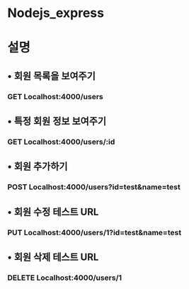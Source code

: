 # Nodejs_express

# 설명

## • 회원 목록을 보여주기

### GET Localhost:4000/users

## • 특정 회원 정보 보여주기

### GET Localhost:4000/users/:id

## • 회원 추가하기

### POST Localhost:4000/users?id=test&name=test

## • 회원 수정 테스트 URL

### PUT Localhost:4000/users/1?id=test&name=test

## • 회원 삭제 테스트 URL

### DELETE Localhost:4000/users/1
